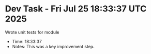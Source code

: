 # Dev Task - Fri Jul 25 18:33:37 UTC 2025
Wrote unit tests for module
- Time: 18:33:37
- Notes: This was a key improvement step.
